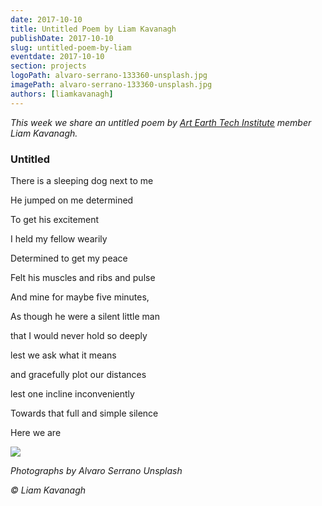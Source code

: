 ```yaml
---
date: 2017-10-10
title: Untitled Poem by Liam Kavanagh
publishDate: 2017-10-10
slug: untitled-poem-by-liam
eventdate: 2017-10-10
section: projects
logoPath: alvaro-serrano-133360-unsplash.jpg
imagePath: alvaro-serrano-133360-unsplash.jpg
authors: [liamkavanagh]
---
```


*This week we share an untitled poem by [Art Earth Tech Institute](http://artearthtech.com/institute/) member Liam Kavanagh.*




### Untitled


There is a sleeping dog next to me

He jumped on me determined

To get his excitement

I held my fellow wearily

Determined to get my peace

Felt his muscles and ribs and pulse

And mine for maybe five minutes,

As though he were a silent little man

that I would never hold so deeply

lest we ask what it means

and gracefully plot our distances

lest one incline inconveniently

Towards that full and simple silence

Here we are

<img src="/images/skeena.jpg">

*Photographs by Alvaro Serrano Unsplash*



*© Liam Kavanagh*

